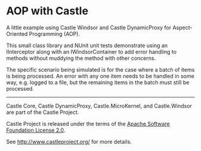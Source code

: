 AOP with Castle
===============

A little example using Castle Windsor and Castle DynamicProxy for Aspect-Oriented Programming (AOP).

This small class library and NUnit unit tests demonstrate using an IInterceptor along with an IWindsorContainer to add error handling to methods without muddying the method with other concerns.

The specific scenario being simulated is for the case where a batch of items is being processed.  An error with any one item needs to be handled in some way, e.g. logged to a file, but the remaining items in the batch must still be processed.

---

Castle Core, Castle DynamicProxy, Castle.MicroKernel, and Castle.Windsor are part of the Castle Project.

Castle Project is released under the terms of the [Apache Software Foundation License 2.0](http://www.apache.org/licenses/LICENSE-2.0.html).

See http://www.castleproject.org/ for more details.
